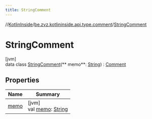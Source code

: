 ```yaml
---
title: StringComment
---
```

//[KotlinInside](../../../index.html)/[be.zvz.kotlininside.api.type.comment](../index.html)/[StringComment](index.html)

# StringComment

[jvm]\
data class [StringComment](index.html)(**
memo**: [String](https://kotlinlang.org/api/latest/jvm/stdlib/kotlin/-string/index.html)) : [Comment](../-comment/index.html)

## Properties

| Name | Summary |
|---|---|
| [memo](memo.html) | [jvm]<br>val [memo](memo.html): [String](https://kotlinlang.org/api/latest/jvm/stdlib/kotlin/-string/index.html) |

